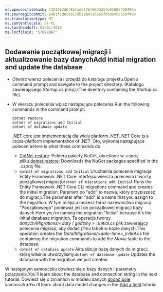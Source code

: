 ```yaml
---
ms.openlocfilehash: f323482d6f8bfaebf7bf6673d5fb91608430760a
ms.sourcegitcommit: 24b1f6decbb17bb22a45166e5fdb0845c65af498
ms.translationtype: MT
ms.contentlocale: pl-PL
ms.lasthandoff: 03/01/2019
ms.locfileid: "57071867"
---
```

## <a name="add-initial-migration-and-update-the-database"></a><span data-ttu-id="b746c-101">Dodawanie początkowej migracji i aktualizowanie bazy danych</span><span class="sxs-lookup"><span data-stu-id="b746c-101">Add initial migration and update the database</span></span>

* <span data-ttu-id="b746c-102">Otwórz wiersz polecenia i przejdź do katalogu projektu.</span><span class="sxs-lookup"><span data-stu-id="b746c-102">Open a command prompt and navigate to the project directory.</span></span> <span data-ttu-id="b746c-103">(Katalogu zawierającego *Startup.cs* pliku).</span><span class="sxs-lookup"><span data-stu-id="b746c-103">(The directory containing the *Startup.cs* file).</span></span>

* <span data-ttu-id="b746c-104">W wierszu polecenia wpisz następujące polecenia:</span><span class="sxs-lookup"><span data-stu-id="b746c-104">Run the following commands in the command prompt:</span></span>

  ```console
  dotnet restore
  dotnet ef migrations add Initial
  dotnet ef database update
  ```
  
  <span data-ttu-id="b746c-105">[.NET core](/dotnet/core/tools/index) jest implementacją dla wielu platform .NET.</span><span class="sxs-lookup"><span data-stu-id="b746c-105">[.NET Core](/dotnet/core/tools/index) is a cross-platform implementation of .NET.</span></span> <span data-ttu-id="b746c-106">Oto, wykonaj następujące polecenia:</span><span class="sxs-lookup"><span data-stu-id="b746c-106">Here is what these commands do:</span></span>

  * <span data-ttu-id="b746c-107">[DotNet restore](/dotnet/core/tools/dotnet-restore): Pobiera pakiety NuGet, określone w *.csproj* pliku.</span><span class="sxs-lookup"><span data-stu-id="b746c-107">[dotnet restore](/dotnet/core/tools/dotnet-restore): Downloads the NuGet packages specified in the *.csproj* file.</span></span>
  * <span data-ttu-id="b746c-108">`dotnet ef migrations add Initial` Uruchamia polecenie migracje Entity Framework .NET Core interfejsu wiersza polecenia i tworzy początkowej migracji.</span><span class="sxs-lookup"><span data-stu-id="b746c-108">`dotnet ef migrations add Initial` Runs the Entity Framework .NET Core CLI migrations command and creates the initial migration.</span></span> <span data-ttu-id="b746c-109">Parametr po "add" to nazwa, który przypiszesz do migracji.</span><span class="sxs-lookup"><span data-stu-id="b746c-109">The parameter after "add" is a name that you assign to the migration.</span></span> <span data-ttu-id="b746c-110">W tym miejscu możesz teraz nazewnictwa migracji "Początkowego" ponieważ jest on początkowej migracji bazy danych.</span><span class="sxs-lookup"><span data-stu-id="b746c-110">Here you're naming the migration "Initial" because it's the initial database migration.</span></span> <span data-ttu-id="b746c-111">Ta operacja tworzy *danych/Migrations/\<daty / godziny > _Initial.cs* plik zawierający polecenia migracji, aby dodać *filmu* tabeli w bazie danych.</span><span class="sxs-lookup"><span data-stu-id="b746c-111">This operation creates the *Data/Migrations/\<date-time>_Initial.cs* file containing the migration commands to add the *Movie* table to the database.</span></span>
  * <span data-ttu-id="b746c-112">`dotnet ef database update`  Aktualizuje bazę danych do migracji, którą właśnie utworzyliśmy.</span><span class="sxs-lookup"><span data-stu-id="b746c-112">`dotnet ef database update`  Updates the database with the migration we just created.</span></span>

<span data-ttu-id="b746c-113">W następnym samouczku dowiesz się o bazy danych i parametry połączenia.</span><span class="sxs-lookup"><span data-stu-id="b746c-113">You'll learn about the database and connection string in the next tutorial.</span></span> <span data-ttu-id="b746c-114">Dowiesz się o zmianach w modelu danych [dodać pole](xref:tutorials/first-mvc-app/new-field) samouczka.</span><span class="sxs-lookup"><span data-stu-id="b746c-114">You'll learn about data model changes in the [Add a field](xref:tutorials/first-mvc-app/new-field) tutorial.</span></span>
